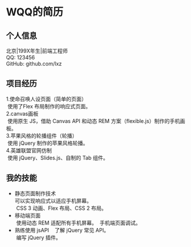 # WQQ的简历  

## 个人信息  
  北京|199X年生|前端工程师  
  QQ:  123456  
  GitHub:  github.com/lxz  
## 项目经历  
1.使命召唤人设页面（简单的页面）  
  使用了Flex 布局制作的响应式页面。  
2.canvas画板  
  使用原生 JS，借助 Canvas API 和动态 REM 方案（flexible.js）制作的手机画板。  
3.苹果风格的轮播组件（轮播）  
  使用 jQuery 制作的苹果风格轮播。  
4.英雄联盟官网仿制  
  使用 jQuery、Slides.js、自制的 Tab 组件。  
## 我的技能  
* 静态页面制作技术  
  可以实现响应式以适应手机屏幕。  
  CSS 3 动画、Flex 布局、CSS 2 布局。  
* 移动端页面  
  使用动态 REM 适配所有手机屏幕。
  手机端页面调试。  
* 熟练使用 jsAPI  
  了解 jQuery 常见 API。  
  编写 jQuery 插件。

